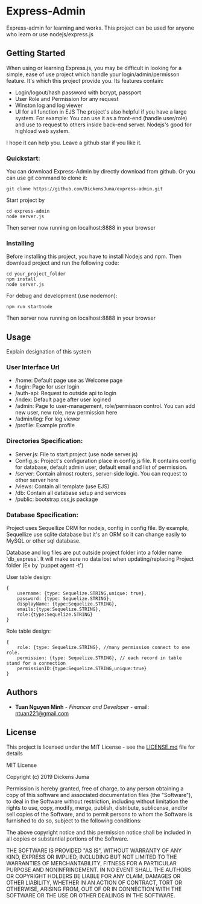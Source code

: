 # Express-Admin
Express-admin for learning and works. This project can be used for anyone who learn or use nodejs/express.js

## Getting Started

When using or learning Express.js, you may be difficult in looking for a simple, ease of use project which handle your login/admin/permisson feature. It's which this project provide you. Its features contain:
* Login/logout/hash password with bcrypt, passport
* User Role and Permission for any request
* Winston log and log viewer
* UI for all function in EJS
The project's also helpful if you have a large system. For example: You can use it as a front-end (handle user/role) and use to request to others inside back-end server. Nodejs's good for highload web system.

I hope it can help you. Leave a github star if you like it.

### Quickstart:

You can download Express-Admin by directly download from github. Or you can use git command to clone it:

```
git clone https://github.com/DickensJuma/express-admin.git
```
Start project by 

```
cd express-admin
node server.js
```
Then server now running on localhost:8888 in your browser

### Installing

Before installing this project, you have to install Nodejs and npm. Then download project and run the following code:

```
cd your_project_folder
npm install
node server.js
```

For debug and development (use nodemon):
```
npm run startnode
```
Then server now running on localhost:8888 in your browser

## Usage

Explain designation of this system

### User Interface Url

* /home: Default page use as Welcome page
* /login: Page for user login
* /auth-api: Request to outside api to login
* /index: Default page after user logined
* /admin: Page to user-management, role/permisson control. You can add new user, new role, new permission here
* /admin/log: For log viewer
* /profile: Example profile

### Directories Specification:

* Server.js: File to start project (use node server.js)
* Config.js: Project's configuration place in config.js file. It contains config for database, default admin user, default email and list of permission.
* /server: Contain almost routers, server-side logic. You can request to other server here
* /views: Contain all template (use EJS)
* /db: Contain all database setup and services
* /public: bootstrap.css,js package

### Database Specification:

Project uses Sequellize ORM for nodejs, config in config file. By example, Sequellize use sqlite database but it's an ORM so it can change easily to MySQL or other sql database.

Database and log files are put outside project folder into a folder name 'db_express'. It will make sure no data lost when updating/replacing Project folder (Ex by 'puppet agent -t')

User table design:
```
{
    username: {type: Sequelize.STRING,unique: true},
    password: {type: Sequelize.STRING},
    displayName: {type:Sequelize.STRING},
    emails:{type:Sequelize.STRING},
    role:{type:Sequelize.STRING}
}
```
Role table design:
```
{
    role: {type: Sequelize.STRING}, //many permission connect to one role.
    permission: {type: Sequelize.STRING}, // each record in table stand for a connection
    permissionID:{type:Sequelize.STRING,unique:true}
}
```
## Authors

* **Tuan Nguyen Minh** - *Financer and Developer* - email: ntuan221@gmail.com

## License

This project is licensed under the MIT License - see the [LICENSE.md](LICENSE.md) file for details

MIT License

Copyright (c) 2019 Dickens Juma

Permission is hereby granted, free of charge, to any person obtaining a copy
of this software and associated documentation files (the "Software"), to deal
in the Software without restriction, including without limitation the rights
to use, copy, modify, merge, publish, distribute, sublicense, and/or sell
copies of the Software, and to permit persons to whom the Software is
furnished to do so, subject to the following conditions:

The above copyright notice and this permission notice shall be included in all
copies or substantial portions of the Software.

THE SOFTWARE IS PROVIDED "AS IS", WITHOUT WARRANTY OF ANY KIND, EXPRESS OR
IMPLIED, INCLUDING BUT NOT LIMITED TO THE WARRANTIES OF MERCHANTABILITY,
FITNESS FOR A PARTICULAR PURPOSE AND NONINFRINGEMENT. IN NO EVENT SHALL THE
AUTHORS OR COPYRIGHT HOLDERS BE LIABLE FOR ANY CLAIM, DAMAGES OR OTHER
LIABILITY, WHETHER IN AN ACTION OF CONTRACT, TORT OR OTHERWISE, ARISING FROM,
OUT OF OR IN CONNECTION WITH THE SOFTWARE OR THE USE OR OTHER DEALINGS IN THE
SOFTWARE.




